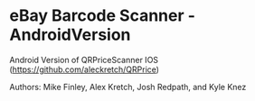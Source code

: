# eBay Barcode Scanner - AndroidVersion
Android Version of QRPriceScanner IOS (https://github.com/aleckretch/QRPrice)

Authors: Mike Finley, Alex Kretch, Josh Redpath, and Kyle Knez
